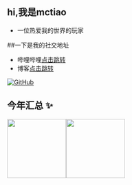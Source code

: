 ## hi,我是mctiao
- 一位热爱我的世界的玩家

##一下是我的社交地址
- 哔哩哔哩<a href="https://space.bilibili.com/471427518/">点击跳转</a>
- 博客<a href="https://blog.mctiao.top/">点击跳转</a>

<a href="https://github.com/tiaonet" target="_blank"><img alt="GitHub" src="https://img.shields.io/badge/-@tiaonet-181717?style=flat-square&logo=GitHub&logoColor=white"></a>

## 今年汇总 ✨
<img align="" height="137px" src="https://github-readme-stats.vercel.app/api?username=tiaonet&hide_title=true&hide_border=true&show_icons=true&include_all_commits=true&line_height=21&bg_color=0,EC6C6C,FFD479,FFFC79,73FA79&theme=graywhite&locale=cn" /><img align="" height="137px" src="https://github-readme-stats.vercel.app/api/top-langs/?username=tiaonet&hide_title=true&hide_border=true&layout=compact&bg_color=0,73FA79,73FDFF,D783FF&theme=graywhite&locale=cn" />
